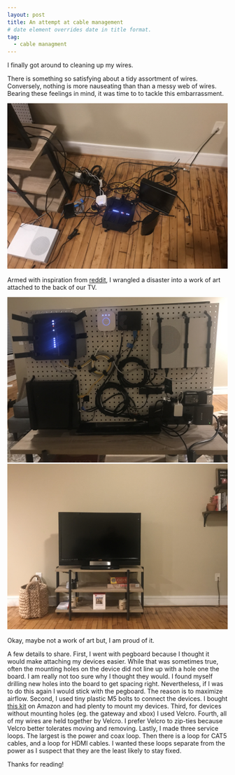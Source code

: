```yaml
---
layout: post
title: An attempt at cable management
# date element overrides date in title format.
tag:
  - cable managment
---
```

I finally got around to cleaning up my wires.
<!--more-->  

There is something so satisfying about a tidy assortment of wires. Conversely,
nothing is more nauseating than than a messy web of wires. Bearing these 
feelings in mind, it was time to to tackle this embarrassment.

![](/images/wire_cleanup/wires_pre_cleanup.jpg)


Armed with inspiration from [reddit][1], I wrangled a disaster into a work of 
art attached to the back of our TV. 

![](/images/wire_cleanup/wires_post_cleanup.jpg)
![](/images/wire_cleanup/tv_post_cleanup.jpg)

Okay, maybe not a work of art but, I am proud of it.  

A few details to share. First, I went with pegboard because I thought it would
make attaching my devices easier. While that was sometimes true, often the
mounting holes on the device did not line up with a hole one the board. I 
am really not too sure why I thought they would. I found myself drilling
new holes into the board to get spacing right. Nevertheless, if I was to do
this again I would stick with the pegboard. The reason is to maximize airflow. Second,
I used tiny plastic M5 bolts to connect the devices. I bought [this kit][2] on Amazon
and had plenty to mount my devices. Third, for devices without mounting holes
(eg. the gateway and xbox) I used Velcro. Fourth, all of my wires are held together
by Velcro. I prefer Velcro to zip-ties because Velcro better tolerates moving and removing.
Lastly, I made three service loops. The largest is the power and coax loop. Then there
is a loop for CAT5 cables, and a loop for HDMI cables. I wanted these loops separate
from the power as I suspect that they are the least likely to stay fixed.  

Thanks for reading!

[1]: https://www.reddit.com/r/cableporn/comments/7kfv3m/the_back_of_my_tv_all_sorted_out_and_no_wires/?utm_source=share&utm_medium=web2x&context=3
[2]: https://www.amazon.com/gp/product/B07Q3W65FV/ref=ppx_yo_dt_b_asin_title_o07_s00?ie=UTF8&psc=1
